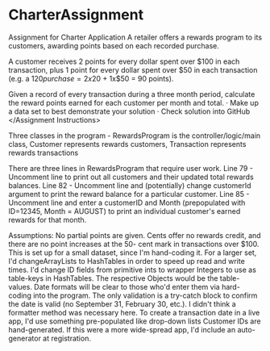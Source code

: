 # CharterAssignment
Assignment for Charter Application
<Assignment instructions>
A retailer offers a rewards program to its customers, awarding points based on each recorded purchase.

A customer receives 2 points for every dollar spent over $100 in each transaction, plus 1 point for every dollar spent over $50 in each transaction (e.g. a $120 purchase = 2x$20 + 1x$50 = 90 points).

Given a record of every transaction during a three month period, calculate the reward points earned for each customer per month and total. 
·         Make up a data set to best demonstrate your solution
·         Check solution into GitHub
</Assignment Instructions>


Three classes in the program - 
  RewardsProgram is the controller/logic/main class, 
  Customer represents rewards customers, 
  Transaction represents rewards transactions
  
There are three lines in RewardsProgram that require user work.
Line 79 - Uncomment line to print out all customers and their updated total rewards balances.
Line 82 - Uncomment line and (potentially) change customerId argument to print the reward balance for a           particular customer.
Line 85 - Uncomment line and enter a customerID and Month (prepopulated with ID=12345, Month = AUGUST) 
          to print an individual customer's earned rewards for that month. 

Assumptions: 
No partial points are given. Cents offer no rewards credit, and there are no point increases at the 50-           cent mark in transactions over $100.
This is set up for a small dataset, since I'm hand-coding it. For a larger set, I'd changeArrayLists to           HashTables in order to speed up read and write times. I'd change ID fields from primitive ints           to wrapper Integers to use as table-keys in HashTables. The respective Objects would be the             table-values.
Date formats will be clear to those who'd enter them via hard-coding into the program. The only                   validation is a try-catch block to confirm the date is valid (no September 31, February 30,             etc.). I didn't think a formatter method was necessary here.
To create a transaction date in a live app, I'd use something pre-populated like drop-down lists 
Customer IDs are hand-generated. If this were a more wide-spread app, I'd include an auto-generator at             registration. 
